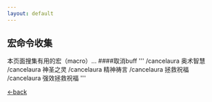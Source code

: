 ```yaml
---
layout: default
---
```


## 宏命令收集

本页面搜集有用的宏（macro）...
####取消buff
'''
/cancelaura 奥术智慧
/cancelaura 神圣之灵
/cancelaura 精神祷言
/cancelaura 拯救祝福
/cancelaura 强效拯救祝福
'''

[←back](./)

